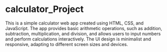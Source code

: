 # calculator_Project
This is a simple calculator web app created using HTML, CSS, and JavaScript. The app provides basic arithmetic operations, such as addition, subtraction, multiplication, and division, and allows users to input numbers and perform calculations interactively. The UI design is minimalist and responsive, adapting to different screen sizes and devices.
